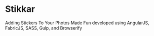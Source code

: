 Stikkar
=====================================

Adding Stickers To Your Photos Made Fun developed using AngularJS, FabricJS, SASS, Gulp, and Browserify


